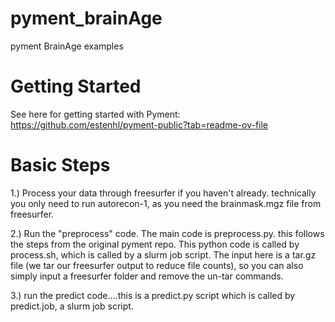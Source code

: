# pyment_brainAge
pyment BrainAge examples


# Getting Started

See here for getting started with Pyment:
https://github.com/estenhl/pyment-public?tab=readme-ov-file

# Basic Steps

1.) Process your data through freesurfer if you haven't already. technically you only need to run autorecon-1, as you need the brainmask.mgz file from freesurfer.

2.) Run the "preprocess" code. The main code is preprocess.py. this follows the steps from the original pyment repo. This python code is called by process.sh, which is called by a slurm job script. The input here is a tar.gz file (we tar our freesurfer output to reduce file counts), so you can also simply input a freesurfer folder and remove the un-tar commands.

3.) run the predict code....this is a predict.py script which is called by predict.job, a slurm job script. 


